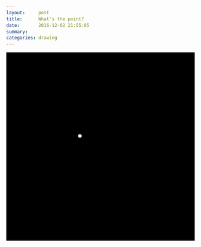```yaml
---
layout:     post
title:      What's the point?
date:       2016-12-02 21:55:05
summary:    
categories: drawing
---
```

![What's the point?](/images/diary/Whats-the-point.png ".")
